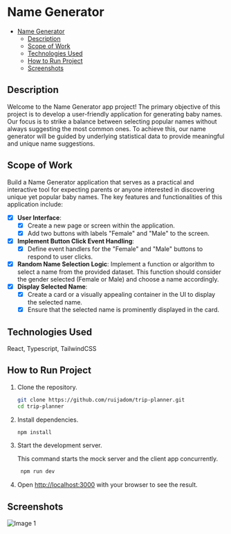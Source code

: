 # Name Generator

- [Name Generator](#name-generator)
  - [Description](#description)
  - [Scope of Work](#scope-of-work)
  - [Technologies Used](#technologies-used)
  - [How to Run Project](#how-to-run-project)
  - [Screenshots](#screenshots)


## Description

Welcome to the Name Generator app project! The primary objective of this project is to develop a user-friendly application for generating baby names. Our focus is to strike a balance between selecting popular names without always suggesting the most common ones. To achieve this, our name generator will be guided by underlying statistical data to provide meaningful and unique name suggestions.

## Scope of Work

Build a Name Generator application that serves as a practical and interactive tool for expecting parents or anyone interested in discovering unique yet popular baby names. The key features and functionalities of this application include:

- [x] **User Interface**:  
  - [x] Create a new page or screen within the application.
  - [x] Add two buttons with labels "Female" and "Male" to the screen.
- [x] **Implement Button Click Event Handling**: 
  - [x] Define event handlers for the "Female" and "Male" buttons to respond to user clicks.
- [x] **Random Name Selection Logic**: Implement a function or algorithm to select a name from the provided dataset. This function should consider the gender selected (Female or Male) and choose a name accordingly.
- [x] **Display Selected Name**: 
  - [x] Create a card or a visually appealing container in the UI to display the selected name.
  - [x] Ensure that the selected name is prominently displayed in the card.

## Technologies Used

  React, Typescript, TailwindCSS

## How to Run Project

1. Clone the repository.
   ```bash
   git clone https://github.com/ruijadom/trip-planner.git
   cd trip-planner

2. Install dependencies.
   ```bash
   npm install
   ```

3. Start the development server.

    This command starts the mock server and the client app concurrently.


   ```bash
    npm run dev
    ```
4. Open [http://localhost:3000](http://localhost:3000) with your browser to see the result.


## Screenshots

![Image 1](./resources/name-generator.png)